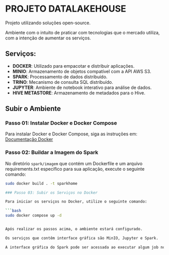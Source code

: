 # PROJETO DATALAKEHOUSE

Projeto utilizando soluções open-source.

Ambiente com o intuito de praticar com tecnologias que o mercado utiliza, com a intenção de aumentar os serviços.

## Serviços:

- **DOCKER**: Utilizado para empacotar e distribuir aplicações.
- **MINIO**: Armazenamento de objetos compatível com a API AWS S3.
- **SPARK**: Processamento de dados distribuído.
- **TRINO**: Mecanismo de consulta SQL distribuído.
- **JUPYTER**: Ambiente de notebook interativo para análise de dados.
- **HIVE METASTORE**: Armazenamento de metadados para o Hive.

## Subir o Ambiente

### Passo 01: Instalar Docker e Docker Compose

Para instalar Docker e Docker Compose, siga as instruções em: [Documentação Docker](https://docs.docker.com/engine/install/ubuntu/)

### Passo 02: Buildar a Imagem do Spark

No diretório `spark/imagem` que contém um Dockerfile e um arquivo requirements.txt específico para sua aplicação, execute o seguinte comando:

```bash
sudo docker build . -t sparkhome

### Passo 03: Subir os Serviços no Docker

Para iniciar os serviços no Docker, utilize o seguinte comando:

```bash
sudo docker compose up -d


Após realizar os passos acima, o ambiente estará configurado.

Os serviços que contêm interface gráfica são MinIO, Jupyter e Spark.

A interface gráfica do Spark pode ser acessada ao executar algum job no Spark.
